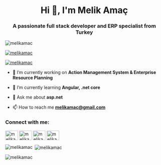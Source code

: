 <h1 align="center">Hi 👋, I'm Melik Amaç</h1>
<h3 align="center">A passionate full stack developer and ERP specialist from Turkey</h3>

<p align="left"> <img src="https://komarev.com/ghpvc/?username=melikamac&label=Profile%20views&color=0e75b6&style=flat" alt="melikamac" /> </p>

<p align="left"> <a href="https://github.com/ryo-ma/github-profile-trophy"><img src="https://github-profile-trophy.vercel.app/?username=melikamac" alt="melikamac" /></a> </p>

<p align="left"> <a href="https://twitter.com/melikamac" target="blank"><img src="https://img.shields.io/twitter/follow/melikamac?logo=twitter&style=for-the-badge" alt="melikamac" /></a> </p>

- 🔭 I’m currently working on **Action Management System & Enterprise Resource Planning**

- 🌱 I’m currently learning **Angular, .net core**

- 💬 Ask me about **asp.net**

- 📫 How to reach me **melikamac@gmail.com**

<h3 align="left">Connect with me:</h3>
<p align="left">
<a href="https://twitter.com/melikamac" target="blank"><img align="center" src="https://raw.githubusercontent.com/rahuldkjain/github-profile-readme-generator/master/src/images/icons/Social/twitter.svg" alt="melikamac" height="30" width="40" /></a>
<a href="https://linkedin.com/in/melikamac" target="blank"><img align="center" src="https://raw.githubusercontent.com/rahuldkjain/github-profile-readme-generator/master/src/images/icons/Social/linked-in-alt.svg" alt="melikamac" height="30" width="40" /></a>
<a href="https://instagram.com/melikamac" target="blank"><img align="center" src="https://raw.githubusercontent.com/rahuldkjain/github-profile-readme-generator/master/src/images/icons/Social/instagram.svg" alt="melikamac" height="30" width="40" /></a>
<a href="https://www.hackerrank.com/melikamac" target="blank"><img align="center" src="https://raw.githubusercontent.com/rahuldkjain/github-profile-readme-generator/master/src/images/icons/Social/hackerrank.svg" alt="melikamac" height="30" width="40" /></a>
</p>

<p><img align="left" src="https://github-readme-stats.vercel.app/api/top-langs?username=melikamac&show_icons=true&theme=dark&locale=en&layout=compact" alt="melikamac" /></p>

<p>&nbsp;<img align="center" src="https://github-readme-stats.vercel.app/api?username=melikamac&show_icons=true&theme=dark&locale=en" alt="melikamac" /></p>

<p><img align="center" src="https://github-readme-streak-stats.herokuapp.com/?user=melikamac&theme=dark" alt="melikamac" /></p>

